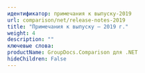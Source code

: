 ```yaml
---
идентификатор: примечания к выпуску-2019
url: comparison/net/release-notes-2019
title: "Примечания к выпуску — 2019 г."
weight: 4
description: ""
ключевые слова:
productName: GroupDocs.Comparison для .NET
hideChildren: False
---
```


